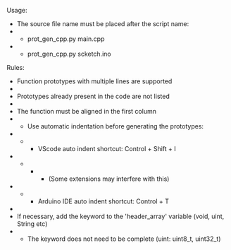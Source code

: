 Usage:
- The source file name must be placed after the script name:
- - prot_gen_cpp.py main.cpp
- - prot_gen_cpp.py scketch.ino

Rules:
- Function prototypes with multiple lines are supported
-
- Prototypes already present in the code are not listed
-
- The function must be aligned in the first column
- - Use automatic indentation before generating the prototypes:
- - - VScode auto indent shortcut: Control + Shift + I
- - - - (Some extensions may interfere with this)
- - - Arduino IDE auto indent shortcut: Control + T
-
- If necessary, add the keyword to the 'header_array' variable (void, uint, String etc)
- - The keyword does not need to be complete (uint: uint8_t, uint32_t)
